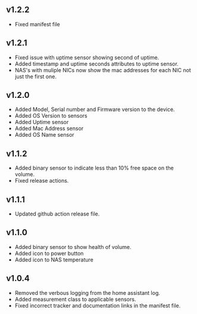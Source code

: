 ## v1.2.2
- Fixed manifest file

## v1.2.1
- Fixed issue with uptime sensor showing second of uptime.
- Added timestamp and uptime seconds attributes to uptime sensor.
- NAS's with muliple NICs now show the mac addresses for each NIC not just the first one.
  
## v1.2.0

- Added Model, Serial number and Firmware version to the device.
- Added OS Version to sensors
- Added Uptime sensor
- Added Mac Address sensor
- Added OS Name sensor

## v1.1.2

- Added binary sensor to indicate less than 10% free space on the volume.
- Fixed release actions.

## v1.1.1

- Updated github action release file.

## v1.1.0

- Added binary sensor to show health of volume.
- Added icon to power button
- Added icon to NAS temperature

## v1.0.4

- Removed the verbous logging from the home assistant log.
- Added measurement class to applicable sensors.
- Fixed incorrect tracker and documentation links in the manifest file.
